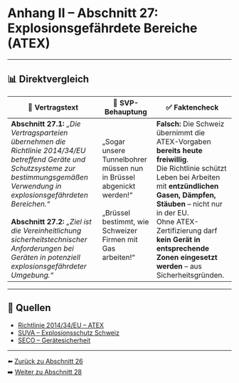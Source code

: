 # Anhang II – Abschnitt 27: Explosionsgefährdete Bereiche (ATEX)

---

## 📊 Direktvergleich

| 📜 **Vertragstext** | 🧨 **SVP-Behauptung** | ✅ **Faktencheck** |
|---------------------|-----------------------|--------------------|
| **Abschnitt 27.1:** _„Die Vertragsparteien übernehmen die Richtlinie 2014/34/EU betreffend Geräte und Schutzsysteme zur bestimmungsgemäßen Verwendung in explosionsgefährdeten Bereichen.“_ <br><br> **Abschnitt 27.2:** _„Ziel ist die Vereinheitlichung sicherheitstechnischer Anforderungen bei Geräten in potenziell explosionsgefährdeter Umgebung.“_ | „Sogar unsere Tunnelbohrer müssen nun in Brüssel abgenickt werden!“ <br><br> „Brüssel bestimmt, wie Schweizer Firmen mit Gas arbeiten!“ | **Falsch:** Die Schweiz übernimmt die ATEX-Vorgaben **bereits heute freiwillig**. <br> Die Richtlinie schützt Leben bei Arbeiten mit **entzündlichen Gasen, Dämpfen, Stäuben** – nicht nur in der EU. <br> Ohne ATEX-Zertifizierung darf **kein Gerät in entsprechende Zonen eingesetzt werden** – aus Sicherheitsgründen. |

---

## 🔗 Quellen

- [Richtlinie 2014/34/EU – ATEX](https://eur-lex.europa.eu/legal-content/DE/TXT/?uri=CELEX:32014L0034)
- [SUVA – Explosionsschutz Schweiz](https://www.suva.ch/)
- [SECO – Gerätesicherheit](https://www.seco.admin.ch/seco/de/home.html)

---

⬅️ [Zurück zu Abschnitt 26](abschnitt_26.md)  
➡️ [Weiter zu Abschnitt 28](abschnitt_28.md)
